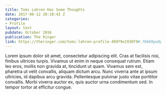 ```yaml
---
title: Tomi Lahren Has Some Thoughts
date: 2017-06-12 20:10:43 Z
categories:
- Profile
layout: text
pubdate: October 2016
publication: The Ringer
link: https://theringer.com/tomi-lahren-profile-499f9e1930f9#.7bb69po8p
---
```


Lorem ipsum dolor sit amet, consectetur adipiscing elit. Cras at facilisis nisi, finibus ultrices turpis. Vivamus ut enim in neque consequat rutrum. Etiam leo eros, mollis non gravida at, tincidunt ut quam. Vivamus sem est, pharetra ut velit convallis, aliquam dictum arcu. Nunc viverra ante at ipsum ultricies, id dapibus arcu gravida. Pellentesque pulvinar justo vitae porttitor convallis. Morbi viverra auctor ex, quis auctor urna condimentum sed. In tempor tortor at efficitur congue.

